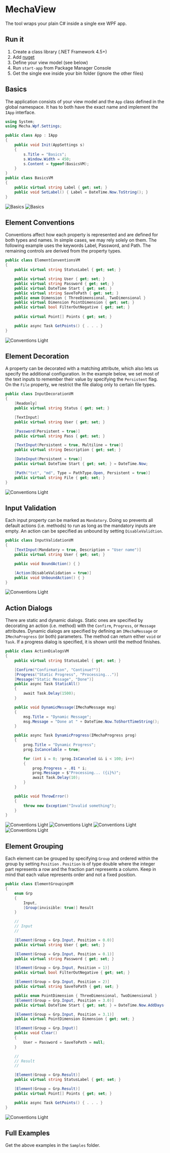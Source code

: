 # MechaView

The tool wraps your plain C# inside a single exe WPF app.

## Run it
1. Create a class library (.NET Framework 4.5+)
2. Add [nuget]()
3. Define your view model (see below)
4. Run `start-app` from Package Manager Console
5. Get the single exe inside your bin folder (ignore the other files)

## Basics
The application consists of your view model and the `App` class defined in the global namespace. It has to both have the exact name and implement the `IApp` interface.

```csharp
using System;
using Mecha.Wpf.Settings;

public class App : IApp
{
    public void Init(AppSettings s)
    {
        s.Title = "Basics";
        s.Window.Width = 450;
        s.Content = typeof(BasicsVM);
    }
}
public class BasicsVM
{
    public virtual string Label { get; set; }
    public void SetLabel() { Label = DateTime.Now.ToString(); }
}
```
![Basics](docs/basics-light.png)
![Basics](docs/basics-dark.png)

## Element Conventions
Conventions affect how each property is represented and are defined for both types and names. In simple cases, we may rely solely on them. The following example uses the keywords Label, Password, and Path. The remaining controls are derived from the property types.

```csharp
public class ElementConventionsVM
{
    public virtual string StatusLabel { get; set; }

    public virtual string User { get; set; }
    public virtual string Password { get; set; }
    public virtual DateTime Start { get; set; }
    public virtual string SaveToPath { get; set; }
    public enum Dimension { ThreeDimensional, TwoDimensional }
    public virtual Dimension PointDimension { get; set; }
    public virtual bool FilterOutNegative { get; set; }
    
    public virtual Point[] Points { get; set; }

    public async Task GetPoints() { . . . }
}
```
![Conventions Light](docs/conventions-light.png)

## Element Decoration

A property can be decorated with a matching attribute, which also lets us specify the additional configuration. In the example below, we set most of the text inputs to remember their value by specifying the `Persistent` flag. On the `File` property, we restrict the file dialog only to certain file types.

```csharp
public class InputDecorationVM
{
    [Readonly]
    public virtual string Status { get; set; }

    [TextInput]
    public virtual string User { get; set; }

    [Password(Persistent = true)]
    public virtual string Pass { get; set; }

    [TextInput(Persistent = true, Multiline = true)]
    public virtual string Description { get; set; }

    [DateInput(Persistent = true)]
    public virtual DateTime Start { get; set; } = DateTime.Now;

    [Path("txt", "md", Type = PathType.Open, Persistent = true)]
    public virtual string File { get; set; }
}
```
![Conventions Light](docs/decoration-light.png)


## Input Validation

Each input property can be marked as `Mandatory`. Doing so prevents all default actions (i.e. methods) to run as long as the mandatory inputs are empty. An action can be specified as unbound by setting `DisableValidtion`.

```csharp
public class InputValidationVM
{
    [TextInput(Mandatory = true, Description = "User name")]
    public virtual string User { get; set; }

    public void BoundAction() { }

    [Action(DisableValidation = true)]
    public void UnboundAction() { }
}
```

![Conventions Light](docs/validation-light.png)

## Action Dialogs
There are static and dynamic dialogs. Static ones are specified by decorating an action (i.e. method) with the `Confirm`, `Progress`, or `Message` attributes. Dynamic dialogs are specified by defining an `IMechaMessage` or `IMechaProgress` (or both) parameters. The method can return either `void` or `Task`. If a progress dialog is specified, it is shown until the method finishes.

```csharp
public class ActionDialogsVM
{
    public virtual string StatusLabel { get; set; }

    [Confirm("Confirmation", "Continue?")]
    [Progress("Static Progress", "Processing...")]
    [Message("Static Message", "Done")]
    public async Task StaticAll()
    {
        await Task.Delay(1500);
    }

    public void DynamicMessage(IMechaMessage msg)
    {
        msg.Title = "Dynamic Message";
        msg.Message = "Done at " + DateTime.Now.ToShortTimeString();
    }

    public async Task DynamicProgress(IMechaProgress prog)
    {
        prog.Title = "Dynamic Progress";
        prog.IsCancelable = true;

        for (int i = 0; !prog.IsCanceled && i < 100; i++)
        {
            prog.Progress = .01 * i;
            prog.Message = $"Processing... ({i}%)";
            await Task.Delay(10);
        }
    }

    public void ThrowError()
    {
        throw new Exception("Invalid something");
    }
}
```

![Conventions Light](docs/dial-confirm-light.png)
![Conventions Light](docs/dial-msg-light.png)
![Conventions Light](docs/dial-dynprog-light.png)
![Conventions Light](docs/dial-err-light.png)


## Element Grouping

Each element can be grouped by specifying `Group` and ordered within the group by setting `Position` . `Position` is of type double where the integer part represents a row and the fraction part represents a column. Keep in mind that each value represents order and not a fixed position.

```csharp
public class ElementGroupingVM
{
    enum Grp
    {
        Input,
        [Group(invisible: true)] Result
    }

    //
    // Input
    //

    [Element(Group = Grp.Input, Position = 0.0)]
    public virtual string User { get; set; }

    [Element(Group = Grp.Input, Position = 0.1)]
    public virtual string Password { get; set; }

    [Element(Group = Grp.Input, Position = 1)]
    public virtual bool FilterOutNegative { get; set; }

    [Element(Group = Grp.Input, Position = 2)]
    public virtual string SaveToPath { get; set; }

    public enum PointDimension { ThreeDimensional, TwoDimensional }
    [Element(Group = Grp.Input, Position = 3.0)]
    public virtual DateTime Start { get; set; } = DateTime.Now.AddDays(-1);

    [Element(Group = Grp.Input, Position = 3.1)]
    public virtual PointDimension Dimension { get; set; }

    [Element(Group = Grp.Input)]
    public void Clear()
    {
        User = Password = SaveToPath = null;
    }

    //
    // Result
    //

    [Element(Group = Grp.Result)]
    public virtual string StatusLabel { get; set; }

    [Element(Group = Grp.Result)]
    public virtual Point[] Points { get; set; }

    public async Task GetPoints() { . . . }
}
```

![Conventions Light](docs/grouping-light.png)


## Full Examples
Get the above examples in the `Samples` folder.
